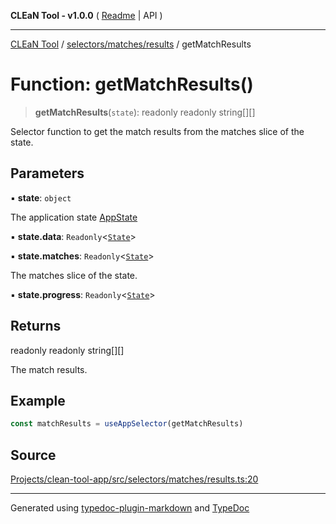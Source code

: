 **CLEaN Tool - v1.0.0** ( [Readme](../../../../README.md) \| API )

***

[CLEaN Tool](../../../../modules.md) / [selectors/matches/results](../README.md) / getMatchResults

# Function: getMatchResults()

> **getMatchResults**(`state`): readonly readonly string[][]

Selector function to get the match results from the matches slice of the state.

## Parameters

▪ **state**: `object`

The application state [AppState](../../../../app/store/type-aliases/AppState.md)

▪ **state.data**: `Readonly`\<[`State`](../../../../reducers/data/interfaces/State.md)\>

▪ **state.matches**: `Readonly`\<[`State`](../../../progress/progress/private/interfaces/State.md)\>

The matches slice of the state.

▪ **state.progress**: `Readonly`\<[`State`](../../../progress/progress/private/interfaces/State.md)\>

## Returns

readonly readonly string[][]

The match results.

## Example

```ts
const matchResults = useAppSelector(getMatchResults)
```

## Source

[Projects/clean-tool-app/src/selectors/matches/results.ts:20](https://github.com/yuckyh/clean-tool-app/)

***

Generated using [typedoc-plugin-markdown](https://www.npmjs.com/package/typedoc-plugin-markdown) and [TypeDoc](https://typedoc.org/)
